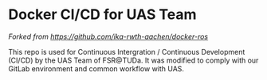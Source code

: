 # Docker CI/CD for UAS Team

*Forked from https://github.com/ika-rwth-aachen/docker-ros*

This repo is used for Continuous Intergration / Continuous Development (CI/CD) by the UAS Team of FSR@TUDa. It was modified to comply with our GitLab environment and common workflow with UAS.
